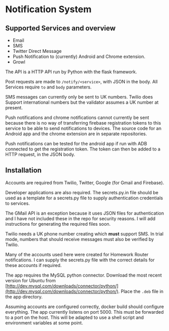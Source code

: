 # Notification System
## Supported Services and overview

- Email
- SMS
- Twitter Direct Message
- Push Notification to (currently) Android and Chrome extension.
- Growl

The API is a HTTP API run by Python with the flask framework.

Post requests are made to `/notify/<service>`, with JSON in the body. All Services
require `to` and `body` parameters.

SMS messages can currently only be sent to UK numbers. Twilio does Support
international numbers but the validator assumes a UK number at present.

Push notifications and chrome notifications cannot currently be sent because there
is no way of transferring firebase registration tokens to this service to be able to
send notifications to devices. The source code for an Android app and the chrome
extension are in separate repositories.

Push notifications can be tested for the android app if run with ADB connected to get the registration token. The token can then be added to a HTTP request, in the JSON body.

## Installation

Accounts are required from Twilio, Twitter, Google (for Gmail and Firebase).

Developer applications are also required. The secrets.py.in file should be used
as a template for a secrets.py file to supply authentication credentials to
services.

The GMail API is an exception because it uses JSON files for authentication
and I have not included these in the repo for security reasons. I will add instructions
for generating the required files soon.

Twilio needs a UK phone number creating which **must** support SMS. In trial
mode, numbers that should receive messages must also be verified by Twilio.

Many of the accounts used here were created for Homework Router notifications. I
can supply the secrets.py file with the correct details for these accounts if
required.

The app requires the MySQL python connector. Download the most recent version for Ubuntu from [http://dev.mysql.com/downloads/connector/python/](http://dev.mysql.com/downloads/connector/python/).
Place the `.deb` file in the app directory.

Assuming accounts are configured correctly, docker build should configure everything.
The app currently listens on port 5000. This must be forwarded to a port on the host.
This will be adapted to use a shell script and environment variables at some point.
